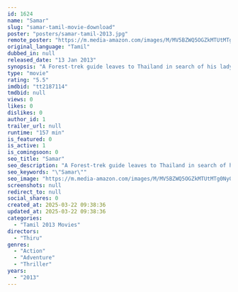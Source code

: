 ```yaml
---
id: 1624
name: "Samar"
slug: "samar-tamil-movie-download"
poster: "posters/samar-tamil-2013.jpg"
remote_poster: "https://m.media-amazon.com/images/M/MV5BZWQ5OGZkMTUtMTg0Ny00NDhmLWE3NDMtZjIxZDY4Y2VkZDU4XkEyXkFqcGdeQXVyMTEzNzg0Mjkx._V1_SX300.jpg"
original_language: "Tamil"
dubbed_in: null
released_date: "13 Jan 2013"
synopsis: "A Forest-trek guide leaves to Thailand in search of his lady love and gets stuck in a web of bizarre events."
type: "movie"
rating: "5.5"
imdbid: "tt2187114"
tmdbid: null
views: 0
likes: 0
dislikes: 0
author_id: 1
trailer_url: null
runtime: "157 min"
is_featured: 0
is_active: 1
is_comingsoon: 0
seo_title: "Samar"
seo_description: "A Forest-trek guide leaves to Thailand in search of his lady love and gets stuck in a web of bizarre events."
seo_keywords: "\"Samar\""
seo_image: "https://m.media-amazon.com/images/M/MV5BZWQ5OGZkMTUtMTg0Ny00NDhmLWE3NDMtZjIxZDY4Y2VkZDU4XkEyXkFqcGdeQXVyMTEzNzg0Mjkx._V1_SX300.jpg"
screenshots: null
redirect_to: null
social_shares: 0
created_at: 2025-03-22 09:38:36
updated_at: 2025-03-22 09:38:36
categories:
  - "Tamil 2013 Movies"
directors:
  - "Thiru"
genres:
  - "Action"
  - "Adventure"
  - "Thriller"
years:
  - "2013"
---
```

